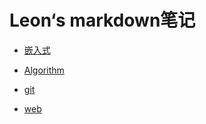 # Leon‘s  markdown笔记

+ [嵌入式](Mark/嵌入式/index.md)

+ [Algorithm](Mark/Algorithm.md)

+ [git](Mark/git.md)

+ [web](Mark/web.md)

